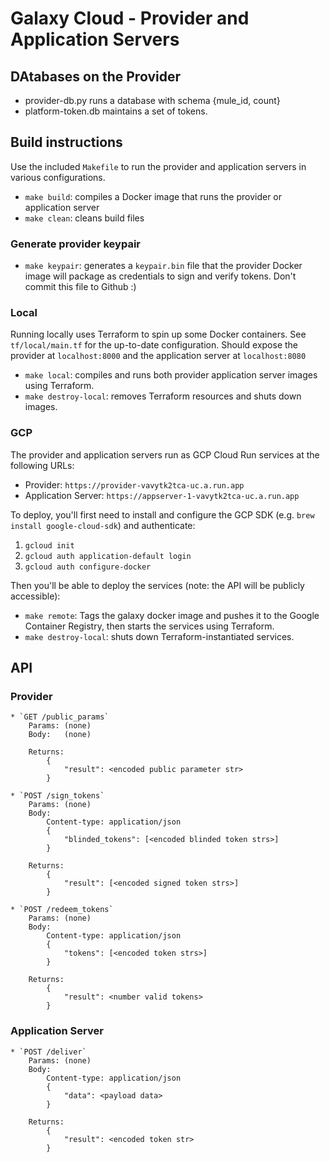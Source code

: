 # Galaxy Cloud - Provider and Application Servers

## DAtabases on the Provider
* provider-db.py runs a database with schema {mule_id, count}
* platform-token.db maintains a set of tokens.  

## Build instructions

Use the included `Makefile` to run the provider and application servers in various configurations.

 * `make build`: compiles a Docker image that runs the provider or application server
 * `make clean`: cleans build files

### Generate provider keypair

 * `make keypair`: generates a `keypair.bin` file that the provider Docker image will package as credentials to sign and verify tokens. Don't commit this file to Github :)

### Local

Running locally uses Terraform to spin up some Docker containers. See `tf/local/main.tf` for the up-to-date configuration. Should expose the provider at `localhost:8000` and the application server at `localhost:8080`

 * `make local`: compiles and runs both provider application server images using Terraform.
 * `make destroy-local`: removes Terraform resources and shuts down images.

### GCP

The provider and application servers run as GCP Cloud Run services at the following URLs:

* Provider: `https://provider-vavytk2tca-uc.a.run.app`
* Application Server: `https://appserver-1-vavytk2tca-uc.a.run.app`

To deploy, you'll first need to install and configure the GCP SDK (e.g. `brew install google-cloud-sdk`) and authenticate:

1. `gcloud init`
2. `gcloud auth application-default login`
3. `gcloud auth configure-docker`

Then you'll be able to deploy the services (note: the API will be publicly accessible):

 * `make remote`: Tags the galaxy docker image and pushes it to the Google Container Registry, then starts the services using Terraform.
 * `make destroy-local`: shuts down Terraform-instantiated services.

## API

### Provider

    * `GET /public_params`
        Params: (none)
        Body:   (none)

        Returns:
            {
                "result": <encoded public parameter str>
            }

    * `POST /sign_tokens`
        Params: (none)
        Body: 
            Content-type: application/json
            {
                "blinded_tokens": [<encoded blinded token strs>]
            }

        Returns:
            {
                "result": [<encoded signed token strs>]
            }

    * `POST /redeem_tokens`
        Params: (none)
        Body:
            Content-type: application/json
            {
                "tokens": [<encoded token strs>]
            }

        Returns:
            {
                "result": <number valid tokens>
            }

### Application Server

    * `POST /deliver`
        Params: (none)
        Body:
            Content-type: application/json
            {
                "data": <payload data>
            }

        Returns:
            {
                "result": <encoded token str>
            }

